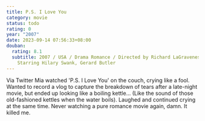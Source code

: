 ```yaml
---
title: P.S. I Love You
category: movie
status: todo
rating: 0
year: "2007"
date: 2023-09-14 07:56:33+08:00
douban:
  rating: 8.1
  subtitle: 2007 / USA / Drama Romance / Directed by Richard LaGravenese /
    Starring Hilary Swank, Gerard Butler
---
```


Via Twitter Mia watched 'P.S. I Love You' on the couch, crying like a fool. Wanted to record a vlog to capture the breakdown of tears after a late-night movie, but ended up looking like a boiling kettle... (Like the sound of those old-fashioned kettles when the water boils). Laughed and continued crying at the same time. Never watching a pure romance movie again, damn. It killed me.
